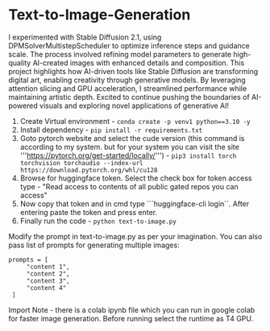 # Text-to-Image-Generation
I experimented with Stable Diffusion 2.1, using DPMSolverMultistepScheduler to optimize inference steps and guidance scale. The process involved refining model parameters to generate high-quality AI-created images with enhanced details and composition. This project highlights how AI-driven tools like Stable Diffusion are transforming digital art, enabling creativity through generative models. By leveraging attention slicing and GPU acceleration, I streamlined performance while maintaining artistic depth. Excited to continue pushing the boundaries of AI-powered visuals and exploring novel applications of generative AI!

1. Create Virtual environment - 	```conda create -p venv1 python==3.10 -y```
2. Install dependency - ```pip install -r requirements.txt```
3. Goto pytorch website and select the cude version (this command is according to my system. but for your system you can visit the site '''https://pytorch.org/get-started/locally/''') -
   ```pip3 install torch torchvision torchaudio --index-url https://download.pytorch.org/whl/cu128```
4. Browse for huggingface token. Select the check box for token access type - "Read access to contents of all public gated repos you can access"
5. Now copy that token and in cmd type ```huggingface-cli login``. After entering paste the token and press enter.
6. Finally run the code - ```python text-to-image.py```

Modify the prompt in text-to-image.py as per your imagination.
You can also pass list of prompts for generating multiple images:
```
prompts = [
     "content 1",
     "content 2",
     "content 3",
     "content 4"
 ]
```
Import Note - there is a colab ipynb file which you can run in google colab for faster image generation. Before running select the runtime as T4 GPU.


